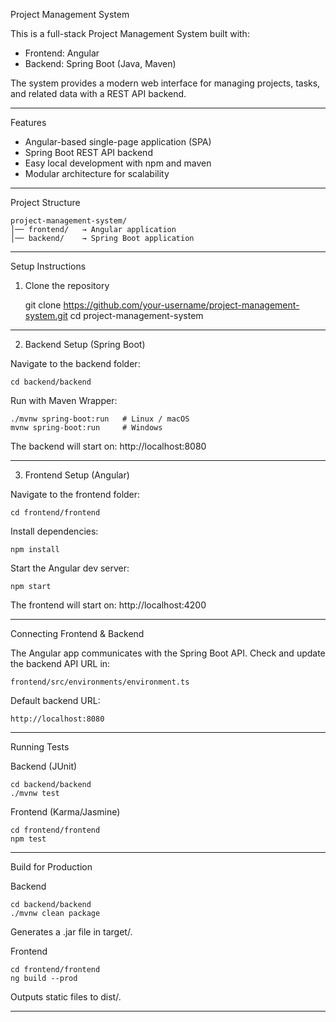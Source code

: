 Project Management System

This is a full-stack Project Management System built with:

-   Frontend: Angular
-   Backend: Spring Boot (Java, Maven)

The system provides a modern web interface for managing projects, tasks,
and related data with a REST API backend.

------------------------------------------------------------------------

Features

-   Angular-based single-page application (SPA)
-   Spring Boot REST API backend
-   Easy local development with npm and maven
-   Modular architecture for scalability

------------------------------------------------------------------------

Project Structure

    project-management-system/
    │── frontend/   → Angular application  
    │── backend/    → Spring Boot application  

------------------------------------------------------------------------

Setup Instructions

1. Clone the repository

    git clone https://github.com/your-username/project-management-system.git
    cd project-management-system

------------------------------------------------------------------------

2. Backend Setup (Spring Boot)

Navigate to the backend folder:

    cd backend/backend

Run with Maven Wrapper:

    ./mvnw spring-boot:run   # Linux / macOS
    mvnw spring-boot:run     # Windows

The backend will start on:
 http://localhost:8080

------------------------------------------------------------------------

3. Frontend Setup (Angular)

Navigate to the frontend folder:

    cd frontend/frontend

Install dependencies:

    npm install

Start the Angular dev server:

    npm start

The frontend will start on:
 http://localhost:4200

------------------------------------------------------------------------

Connecting Frontend & Backend

The Angular app communicates with the Spring Boot API.
Check and update the backend API URL in:

    frontend/src/environments/environment.ts

Default backend URL:

    http://localhost:8080

------------------------------------------------------------------------

Running Tests

Backend (JUnit)

    cd backend/backend
    ./mvnw test

Frontend (Karma/Jasmine)

    cd frontend/frontend
    npm test

------------------------------------------------------------------------

Build for Production

Backend

    cd backend/backend
    ./mvnw clean package

Generates a .jar file in target/.

Frontend

    cd frontend/frontend
    ng build --prod

Outputs static files to dist/.

------------------------------------------------------------------------

